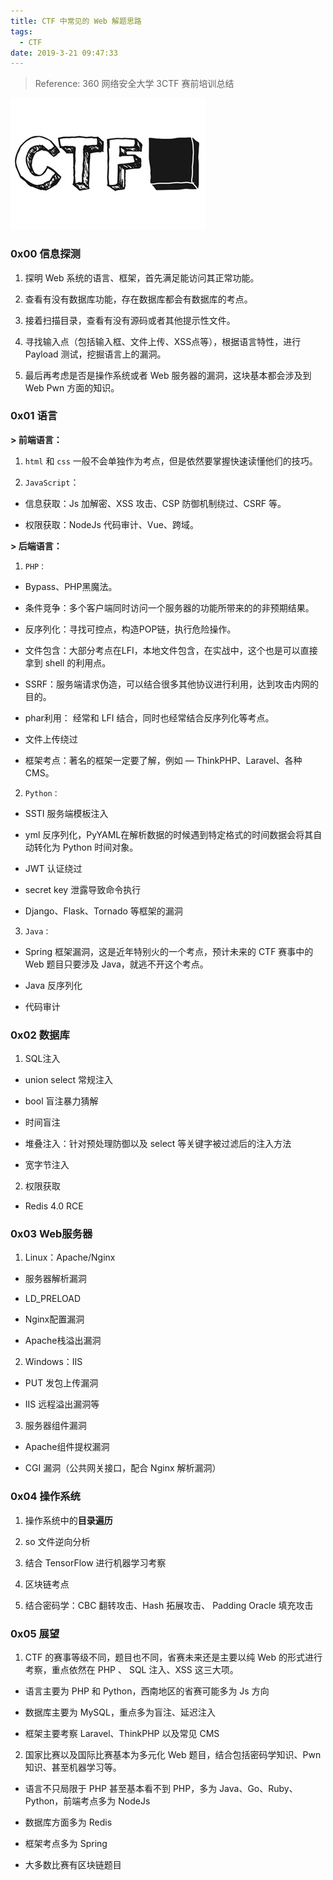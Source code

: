 ```yaml
---
title: CTF 中常见的 Web 解题思路
tags:
  - CTF
date: 2019-3-21 09:47:33
---
```


> Reference: 360 网络安全大学 3CTF 赛前培训总结

![](/assets/images/move/2019-09-06-00-47-22.png)


### 0x00 信息探测

1. 探明 Web 系统的语言、框架，首先满足能访问其正常功能。

2. 查看有没有数据库功能，存在数据库都会有数据库的考点。

3. 接着扫描目录，查看有没有源码或者其他提示性文件。

4. 寻找输入点（包括输入框、文件上传、XSS点等），根据语言特性，进行 Payload 测试，挖掘语言上的漏洞。

5. 最后再考虑是否是操作系统或者 Web 服务器的漏洞，这块基本都会涉及到 Web Pwn 方面的知识。

### 0x01 语言

**> 前端语言：**

1. `html` 和 `css` 一般不会单独作为考点，但是依然要掌握快速读懂他们的技巧。

2. `JavaScript`：

  - 信息获取：Js 加解密、XSS 攻击、CSP 防御机制绕过、CSRF 等。

  - 权限获取：NodeJs 代码审计、Vue、跨域。

**> 后端语言：**

1. `PHP：`

  - Bypass、PHP黑魔法。

  - 条件竞争：多个客户端同时访问一个服务器的功能所带来的的非预期结果。

  - 反序列化：寻找可控点，构造POP链，执行危险操作。

  - 文件包含：大部分考点在LFI，本地文件包含，在实战中，这个也是可以直接拿到 shell 的利用点。

  - SSRF：服务端请求伪造，可以结合很多其他协议进行利用，达到攻击内网的目的。

  - phar利用： 经常和 LFI 结合，同时也经常结合反序列化等考点。

  - 文件上传绕过

  - 框架考点：著名的框架一定要了解，例如 — ThinkPHP、Laravel、各种 CMS。

2. `Python：`

  - SSTI 服务端模板注入

  - yml 反序列化，PyYAML在解析数据的时候遇到特定格式的时间数据会将其自动转化为 Python 时间对象。

  - JWT 认证绕过

  - secret key 泄露导致命令执行

  - Django、Flask、Tornado 等框架的漏洞

3. `Java：`

  - Spring 框架漏洞，这是近年特别火的一个考点，预计未来的 CTF 赛事中的 Web 题目只要涉及 Java，就逃不开这个考点。

  - Java 反序列化

  - 代码审计


### 0x02 数据库

1. SQL注入

  - union select 常规注入

  - bool 盲注暴力猜解

  - 时间盲注

  - 堆叠注入：针对预处理防御以及 select 等关键字被过滤后的注入方法

  - 宽字节注入

2. 权限获取

  - Redis 4.0 RCE


### 0x03 Web服务器

1. Linux：Apache/Nginx

  - 服务器解析漏洞

  - LD_PRELOAD

  - Nginx配置漏洞

  - Apache栈溢出漏洞

2. Windows：IIS

  - PUT 发包上传漏洞

  - IIS 远程溢出漏洞等

3. 服务器组件漏洞

  - Apache组件提权漏洞

  - CGI 漏洞（公共网关接口，配合 Nginx 解析漏洞）


### 0x04 操作系统

1. 操作系统中的**目录遍历**

2. so 文件逆向分析

3. 结合 TensorFlow 进行机器学习考察

4. 区块链考点

5. 结合密码学：CBC 翻转攻击、Hash 拓展攻击、 Padding Oracle 填充攻击

### 0x05 展望

1. CTF 的赛事等级不同，题目也不同，省赛未来还是主要以纯 Web 的形式进行考察，重点依然在 PHP 、 SQL 注入、XSS 这三大项。

  - 语言主要为 PHP 和 Python，西南地区的省赛可能多为 Js 方向

  - 数据库主要为 MySQL，重点多为盲注、延迟注入

  - 框架主要考察 Laravel、ThinkPHP 以及常见 CMS


2. 国家比赛以及国际比赛基本为多元化 Web 题目，结合包括密码学知识、Pwn 知识、甚至机器学习等。

  - 语言不只局限于 PHP 甚至基本看不到 PHP，多为 Java、Go、Ruby、Python，前端考点多为 NodeJs

  - 数据库方面多为 Redis

  - 框架考点多为 Spring

  - 大多数比赛有区块链题目
